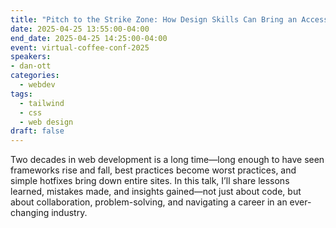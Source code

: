 ```yaml
---
title: "Pitch to the Strike Zone: How Design Skills Can Bring an Accessible Web to Life"
date: 2025-04-25 13:55:00-04:00
end_date: 2025-04-25 14:25:00-04:00
event: virtual-coffee-conf-2025
speakers:
- dan-ott
categories:
  - webdev
tags:
  - tailwind
  - css
  - web design
draft: false
---
```


Two decades in web development is a long time—long enough to have seen frameworks rise and fall, best practices become worst practices, and simple hotfixes bring down entire sites. In this talk, I’ll share lessons learned, mistakes made, and insights gained—not just about code, but about collaboration, problem-solving, and navigating a career in an ever-changing industry.